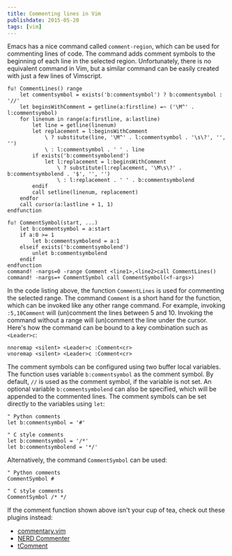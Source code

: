 ```yaml
---
title: Commenting lines in Vim
publishdate: 2015-05-20
tags: [vim]
---
```


Emacs has a nice command called `comment-region`, which can be used for
commenting lines of code. The command adds comment symbols to the
beginning of each line in the selected region. Unfortunately, there is no
equivalent command in Vim, but a similar command can be easily created
with just a few lines of Vimscript.

<!--more-->

```
fu! CommentLines() range
    let commentsymbol = exists('b:commentsymbol') ? b:commentsymbol : '//'
    let beginsWithComment = getline(a:firstline) =~ ('\M^' . l:commentsymbol)
    for linenum in range(a:firstline, a:lastline)
        let line = getline(linenum)
        let replacement = l:beginsWithComment
            \ ? substitute(line, '\M^' . l:commentsymbol . '\s\?', '', '')
            \ : l:commentsymbol . ' ' . line
        if exists('b:commentsymbolend')
            let l:replacement = l:beginsWithComment
                \ ? substitute(l:replacement, '\M\s\?' . b:commentsymbolend . '$', '', '')
                \ : l:replacement . ' ' . b:commentsymbolend
        endif
        call setline(linenum, replacement)
    endfor
    call cursor(a:lastline + 1, 1)
endfunction

fu! CommentSymbol(start, ...)
    let b:commentsymbol = a:start
    if a:0 >= 1
        let b:commentsymbolend = a:1
    elseif exists('b:commentsymbolend')
        unlet b:commentsymbolend
    endif
endfunction
command! -nargs=0 -range Comment <line1>,<line2>call CommentLines()
command! -nargs=+ CommentSymbol call CommentSymbol(<f-args>)
```

In the code listing above, the function `CommentLines` is used for
commenting the selected range. The command `Comment` is a short hand for
the function, which can be invoked like any other range command. For
example, invoking `:5,10Comment` will (un)comment the lines between 5
and 10. Invoking the command without a range will (un)comment the line
under the cursor. Here's how the command can be bound to a key
combination such as `<Leader>c`:

    nnoremap <silent> <Leader>c :Comment<cr>
    vnoremap <silent> <Leader>c :Comment<cr>

The comment symbols can be configured using two buffer local variables.
The function uses variable `b:commentsymbol` as the comment symbol. By
default, `//` is used as the comment symbol, if the variable is not set.
An optional variable `b:commentsymbolend` can also be specified, which
will be appended to the commented lines. The comment symbols can be set
directly to the variables using `let`:

    " Python comments
    let b:commentsymbol = '#'

    " C style comments
    let b:commentsymbol = '/*'
    let b:commentsymbolend = '*/'

Alternatively, the command `CommentSymbol` can be used:

    " Python comments
    CommentSymbol #

    " C style comments
    CommentSymbol /* */

If the comment function shown above isn't your cup of tea, check out
these plugins instead:

- [commentary.vim](https://github.com/tpope/vim-commentary)
- [NERD Commenter](https://github.com/scrooloose/nerdcommenter)
- [tComment](http://www.vim.org/scripts/script.php?script_id=1173)
